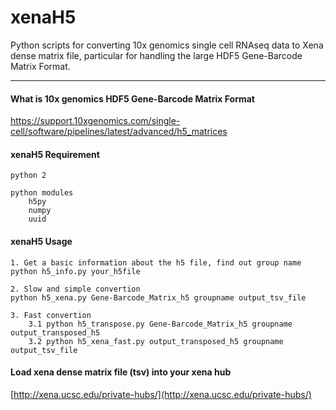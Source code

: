 # xenaH5
Python scripts for converting 10x genomics single cell RNAseq data to Xena dense matrix file, particular for handling the large HDF5 Gene-Barcode Matrix Format.

---------

#### What is 10x genomics HDF5 Gene-Barcode Matrix Format

https://support.10xgenomics.com/single-cell/software/pipelines/latest/advanced/h5_matrices


#### xenaH5 Requirement
    python 2

    python modules
        h5py
        numpy
        uuid


#### xenaH5 Usage

    1. Get a basic information about the h5 file, find out group name
    python h5_info.py your_h5file

    2. Slow and simple convertion
    python h5_xena.py Gene-Barcode_Matrix_h5 groupname output_tsv_file

    3. Fast convertion
        3.1 python h5_transpose.py Gene-Barcode_Matrix_h5 groupname output_transposed_h5
        3.2 python h5_xena_fast.py output_transposed_h5 groupname output_tsv_file


#### Load xena dense matrix file (tsv) into your xena hub

[http://xena.ucsc.edu/private-hubs/](http://xena.ucsc.edu/private-hubs/)

